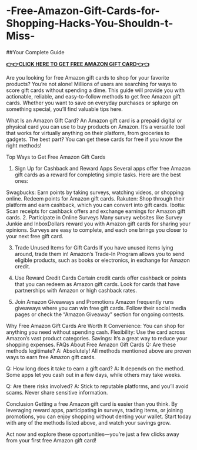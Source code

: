 # -Free-Amazon-Gift-Cards-for-Shopping-Hacks-You-Shouldn-t-Miss-
##Your Complete Guide

**[👉👉CLICK HERE TO GET FREE AMAZON GIFT CARD👈👈](https://myusoffer.xyz/all-gift-card-2/)**

Are you looking for free Amazon gift cards to shop for your favorite products? You’re not alone! Millions of users are searching for ways to score gift cards without spending a dime. This guide will provide you with actionable, reliable, and easy-to-follow methods to get free Amazon gift cards. Whether you want to save on everyday purchases or splurge on something special, you’ll find valuable tips here.

What Is an Amazon Gift Card?
An Amazon gift card is a prepaid digital or physical card you can use to buy products on Amazon. It’s a versatile tool that works for virtually anything on their platform, from groceries to gadgets. The best part? You can get these cards for free if you know the right methods!

Top Ways to Get Free Amazon Gift Cards
1. Sign Up for Cashback and Reward Apps
Several apps offer free Amazon gift cards as a reward for completing simple tasks. Here are the best ones:

Swagbucks: Earn points by taking surveys, watching videos, or shopping online. Redeem points for Amazon gift cards.
Rakuten: Shop through their platform and earn cashback, which you can convert into gift cards.
Ibotta: Scan receipts for cashback offers and exchange earnings for Amazon gift cards.
2. Participate in Online Surveys
Many survey websites like Survey Junkie and InboxDollars reward you with Amazon gift cards for sharing your opinions. Surveys are easy to complete, and each one brings you closer to your next free gift card.

3. Trade Unused Items for Gift Cards
If you have unused items lying around, trade them in! Amazon’s Trade-In Program allows you to send eligible products, such as books or electronics, in exchange for Amazon credit.

4. Use Reward Credit Cards
Certain credit cards offer cashback or points that you can redeem as Amazon gift cards. Look for cards that have partnerships with Amazon or high cashback rates.

5. Join Amazon Giveaways and Promotions
Amazon frequently runs giveaways where you can win free gift cards. Follow their social media pages or check the “Amazon Giveaway” section for ongoing contests.

Why Free Amazon Gift Cards Are Worth It
Convenience: You can shop for anything you need without spending cash.
Flexibility: Use the card across Amazon’s vast product categories.
Savings: It’s a great way to reduce your shopping expenses.
FAQs About Free Amazon Gift Cards
Q: Are these methods legitimate?
A: Absolutely! All methods mentioned above are proven ways to earn free Amazon gift cards.

Q: How long does it take to earn a gift card?
A: It depends on the method. Some apps let you cash out in a few days, while others may take weeks.

Q: Are there risks involved?
A: Stick to reputable platforms, and you’ll avoid scams. Never share sensitive information.

Conclusion
Getting a free Amazon gift card is easier than you think. By leveraging reward apps, participating in surveys, trading items, or joining promotions, you can enjoy shopping without denting your wallet. Start today with any of the methods listed above, and watch your savings grow.

Act now and explore these opportunities—you’re just a few clicks away from your first free Amazon gift card!






